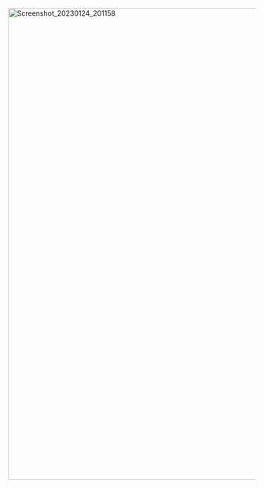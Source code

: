 <img width="959" alt="Screenshot_20230124_201158" src="https://user-images.githubusercontent.com/97978224/214325024-ecd69c9c-6ece-4245-b2ed-735b4fad26d0.png">

